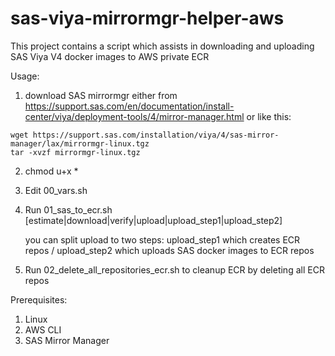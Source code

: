 # sas-viya-mirrormgr-helper-aws
This project contains a script which assists in downloading and uploading SAS Viya V4 docker images to AWS private ECR

Usage:

1. download SAS mirrormgr either from https://support.sas.com/en/documentation/install-center/viya/deployment-tools/4/mirror-manager.html or like this:
```
wget https://support.sas.com/installation/viya/4/sas-mirror-manager/lax/mirrormgr-linux.tgz
tar -xvzf mirrormgr-linux.tgz
```

2. chmod u+x *
3. Edit 00_vars.sh
4. Run 01_sas_to_ecr.sh [estimate|download|verify|upload|upload_step1|upload_step2]

   you can split upload to two steps: upload_step1 which creates ECR repos / upload_step2 which uploads SAS docker images to ECR repos

5. Run 02_delete_all_repositories_ecr.sh to cleanup ECR by deleting all ECR repos

Prerequisites:
1. Linux
2. AWS CLI
3. SAS Mirror Manager
